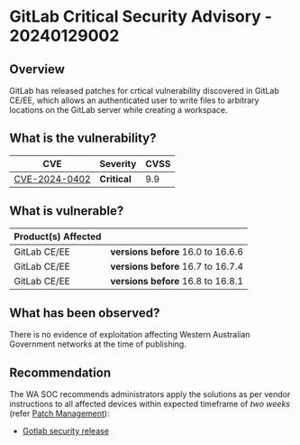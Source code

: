 # GitLab Critical Security Advisory - 20240129002

## Overview

GitLab has released patches for crtical vulnerability discovered in GitLab CE/EE, which allows an authenticated user to write files to arbitrary locations on the GitLab server while creating a workspace.

## What is the vulnerability?

| CVE                                                               | Severity     | CVSS |
| ----------------------------------------------------------------- | ------------ | ---- |
| [CVE-2024-0402](https://nvd.nist.gov/vuln/detail/CVE-2024-0402) | **Critical** | 9.9  |

## What is vulnerable?

| Product(s) Affected                                                   | |
| ------ | ------------ | 
|GitLab CE/EE | **versions before** 16.0 to 16.6.6|
|GitLab CE/EE|**versions before** 16.7 to 16.7.4|
|GitLab CE/EE|**versions before** 16.8 to 16.8.1|  

## What has been observed?

There is no evidence of exploitation affecting Western Australian Government networks at the time of publishing.

## Recommendation

The WA SOC recommends administrators apply the solutions as per vendor instructions to all affected devices within expected timeframe of *two weeks* (refer [Patch Management](../guidelines/patch-management.md)):

- [Gotlab security release](https://about.gitlab.com/releases/2024/01/25/critical-security-release-gitlab-16-8-1-released/#arbitrary-file-write-while-creating-workspace)


